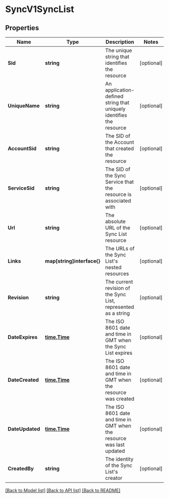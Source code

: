 # SyncV1SyncList

## Properties

Name | Type | Description | Notes
------------ | ------------- | ------------- | -------------
**Sid** | **string** | The unique string that identifies the resource |[optional] 
**UniqueName** | **string** | An application-defined string that uniquely identifies the resource |[optional] 
**AccountSid** | **string** | The SID of the Account that created the resource |[optional] 
**ServiceSid** | **string** | The SID of the Sync Service that the resource is associated with |[optional] 
**Url** | **string** | The absolute URL of the Sync List resource |[optional] 
**Links** | **map[string]interface{}** | The URLs of the Sync List's nested resources |[optional] 
**Revision** | **string** | The current revision of the Sync List, represented as a string |[optional] 
**DateExpires** | [**time.Time**](time.Time.md) | The ISO 8601 date and time in GMT when the Sync List expires |[optional] 
**DateCreated** | [**time.Time**](time.Time.md) | The ISO 8601 date and time in GMT when the resource was created |[optional] 
**DateUpdated** | [**time.Time**](time.Time.md) | The ISO 8601 date and time in GMT when the resource was last updated |[optional] 
**CreatedBy** | **string** | The identity of the Sync List's creator |[optional] 

[[Back to Model list]](../README.md#documentation-for-models) [[Back to API list]](../README.md#documentation-for-api-endpoints) [[Back to README]](../README.md)


